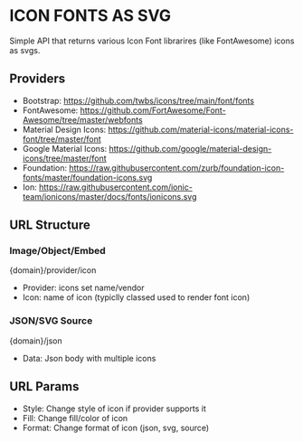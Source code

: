 # ICON FONTS AS SVG
Simple API that returns various Icon Font librarires (like FontAwesome) icons as svgs.

## Providers 
- Bootstrap: https://github.com/twbs/icons/tree/main/font/fonts
- FontAwesome: https://github.com/FortAwesome/Font-Awesome/tree/master/webfonts
- Material Design Icons: https://github.com/material-icons/material-icons-font/tree/master/font
- Google Material Icons: https://github.com/google/material-design-icons/tree/master/font
- Foundation: https://raw.githubusercontent.com/zurb/foundation-icon-fonts/master/foundation-icons.svg
- Ion: https://raw.githubusercontent.com/ionic-team/ionicons/master/docs/fonts/ionicons.svg

## URL Structure
### Image/Object/Embed
{domain}/provider/icon
- Provider: icons set name/vendor
- Icon: name of icon (typiclly classed used to render font icon)

### JSON/SVG Source
{domain}/json
- Data: Json body with multiple icons

## URL Params
- Style: Change style of icon if provider supports it
- Fill: Change fill/color of icon
- Format: Change format of icon (json, svg, source)
